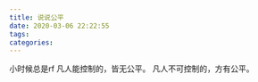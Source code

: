 ```yaml
---
title: 说说公平
date: 2020-03-06 22:22:55
tags:
categories:
---
```


小时候总是rf
凡人能控制的，皆无公平。
凡人不可控制的，方有公平。
